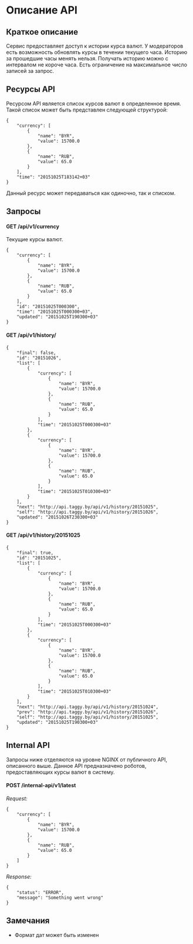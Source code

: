 # Описание API

## Краткое описание

Сервис предоставляет доступ к истории курса валют. У модераторов есть возможность обновлять курсы в течении текущего часа. Историю за прошедшие часы менять нельзя. Получать историю можно с интервалом не короче часа. Есть ограничение на максимальное число записей за запрос.

## Ресурсы API

Ресурсом API является список курсов валют в определенное время. Такой список может быть представлен следующей структурой:
```
{
    "currency": [
        {
            "name": "BYR",
            "value": 15700.0
        },
        {
            "name": "RUB",
            "value": 65.0
        }
    ],
    "time": "20151025T183142+03"
}
```

Данный ресурс может передаваться как одиночно, так и списком.

## Запросы

#### GET /api/v1/currency

Текущие курсы валют.

```
{
    "currency": [
        {
            "name": "BYR",
            "value": 15700.0
        },
        {
            "name": "RUB",
            "value": 65.0
        }
    ],
    "id": "20151025T000300",
    "time": "20151025T000300+03",
    "updated": "20151025T190300+03"
}
```

#### GET /api/v1/history/

```
{
    "final": false,
    "id": "20151026",
    "list": [
        {
            "currency": [
                {
                    "name": "BYR",
                    "value": 15700.0
                },
                {
                    "name": "RUB",
                    "value": 65.0
                }
            ],
            "time": "20151025T000300+03"
        },
        {
            "currency": [
                {
                    "name": "BYR",
                    "value": 15700.0
                },
                {
                    "name": "RUB",
                    "value": 65.0
                }
            ],
            "time": "20151025T010300+03"
        }
    ],
    "next": "http://api.taggy.by/api/v1/history/20151025",
    "self": "http://api.taggy.by/api/v1/history/20151026",
    "updated": "20151026T230300+03"
}
```

#### GET /api/v1/history/20151025

```
{
    "final": true,
    "id": "20151025",
    "list": [
        {
            "currency": [
                {
                    "name": "BYR",
                    "value": 15700.0
                },
                {
                    "name": "RUB",
                    "value": 65.0
                }
            ],
            "time": "20151025T000300+03"
        },
        {
            "currency": [
                {
                    "name": "BYR",
                    "value": 15700.0
                },
                {
                    "name": "RUB",
                    "value": 65.0
                }
            ],
            "time": "20151025T010300+03"
        }
    ],
    "next": "http://api.taggy.by/api/v1/history/20151024",
    "prev": "http://api.taggy.by/api/v1/history/20151026",
    "self": "http://api.taggy.by/api/v1/history/20151025",
    "updated": "20151025T190300+03"
}
```

## Internal API

Запросы ниже отделяются на уровне NGINX от публичного API, описанного выше.
Данное API предназначено роботов, предоставляющих курсы валют в систему.

#### POST /internal-api/v1/latest

*Request:*

```
{
    "currency": [
        {
            "name": "BYR",
            "value": 15700.0
        },
        {
            "name": "RUB",
            "value": 65.0
        }
    ]
}
```

*Response:*

```
{
    "status": "ERROR",
    "message": "Something went wrong"
}
```

## Замечания

* Формат дат может быть изменен